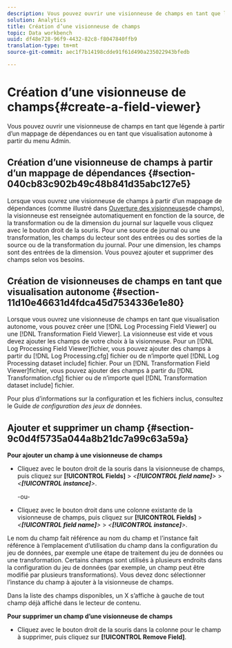 ```yaml
---
description: Vous pouvez ouvrir une visionneuse de champs en tant que légende à partir d’un mappage de dépendances ou en tant que visualisation autonome à partir du menu Admin.
solution: Analytics
title: Création d’une visionneuse de champs
topic: Data workbench
uuid: df48e728-96f9-4432-82c8-f8047840ffb9
translation-type: tm+mt
source-git-commit: aec1f7b14198cdde91f61d490a235022943bfedb

---
```



# Création d’une visionneuse de champs{#create-a-field-viewer}

Vous pouvez ouvrir une visionneuse de champs en tant que légende à partir d’un mappage de dépendances ou en tant que visualisation autonome à partir du menu Admin.

## Création d’une visionneuse de champs à partir d’un mappage de dépendances {#section-040cb83c902b49c48b841d35abc127e5}

Lorsque vous ouvrez une visionneuse de champs à partir d’un mappage de dépendances (comme illustré dans [Ouverture des visionneuses](../../../../../home/c-get-started/c-admin-intrf/c-dataset-mgrs/c-dep-maps/c-opn-field-vwrs.md#concept-0f0738ac50804a33818487222c337c27)de champs), la visionneuse est renseignée automatiquement en fonction de la source, de la transformation ou de la dimension du journal sur laquelle vous cliquez avec le bouton droit de la souris. Pour une source de journal ou une transformation, les champs du lecteur sont des entrées ou des sorties de la source ou de la transformation du journal. Pour une dimension, les champs sont des entrées de la dimension. Vous pouvez ajouter et supprimer des champs selon vos besoins.

## Création de visionneuses de champs en tant que visualisation autonome {#section-11d10e46631d4fdca45d7534336e1e80}

Lorsque vous ouvrez une visionneuse de champs en tant que visualisation autonome, vous pouvez créer une [!DNL Log Processing Field Viewer] ou une [!DNL Transformation Field Viewer]. La visionneuse est vide et vous devez ajouter les champs de votre choix à la visionneuse. Pour un [!DNL Log Processing Field Viewer]fichier, vous pouvez ajouter des champs à partir du [!DNL Log Processing.cfg] fichier ou de n’importe quel [!DNL Log Processing dataset include] fichier. Pour un [!DNL Transformation Field Viewer]fichier, vous pouvez ajouter des champs à partir du [!DNL Transformation.cfg] fichier ou de n’importe quel [!DNL Transformation dataset include] fichier.

Pour plus d’informations sur la configuration et les fichiers inclus, consultez le Guide *de configuration des jeux de* données.

## Ajouter et supprimer un champ {#section-9c0d4f5735a044a8b21dc7a99c63a59a}

**Pour ajouter un champ à une visionneuse de champs**

* Cliquez avec le bouton droit de la souris dans la visionneuse de champs, puis cliquez sur **[!UICONTROL Fields]** > *&lt;**[!UICONTROL field name]**>* > *&lt;**[!UICONTROL instance]**>*.

   -ou-

* Cliquez avec le bouton droit dans une colonne existante de la visionneuse de champs, puis cliquez sur **[!UICONTROL Fields]** > *&lt;**[!UICONTROL field name]**>* > *&lt;**[!UICONTROL instance]**>*.

Le nom du champ fait référence au nom du champ et l’instance fait référence à l’emplacement d’utilisation du champ dans la configuration du jeu de données, par exemple une étape de traitement du jeu de données ou une transformation. Certains champs sont utilisés à plusieurs endroits dans la configuration du jeu de données (par exemple, un champ peut être modifié par plusieurs transformations). Vous devez donc sélectionner l’instance du champ à ajouter à la visionneuse de champs.

Dans la liste des champs disponibles, un X s’affiche à gauche de tout champ déjà affiché dans le lecteur de contenu.

**Pour supprimer un champ d’une visionneuse de champs**

* Cliquez avec le bouton droit de la souris dans la colonne pour le champ à supprimer, puis cliquez sur **[!UICONTROL Remove Field]**.

